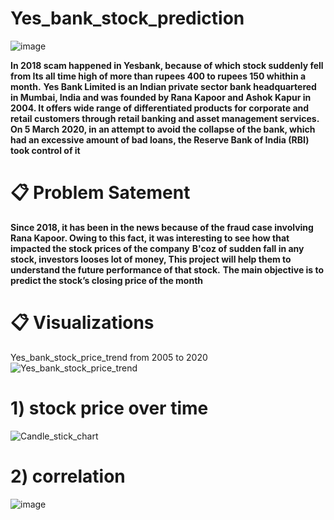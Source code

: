 # Yes_bank_stock_prediction

![image](https://user-images.githubusercontent.com/95841292/202706607-372b1391-c041-40a0-8528-c51be84f60c9.png)

**In 2018 scam happened in Yesbank, because of which stock suddenly fell from Its all time high of more than  rupees 400 to rupees 150 whithin a month.**
**Yes Bank Limited is an Indian private sector bank headquartered in Mumbai, India and was founded by Rana Kapoor and Ashok Kapur in 2004. It offers wide range of differentiated products for corporate and retail customers through retail banking and asset management services. On 5 March 2020, in an attempt to avoid the collapse of the bank, which had an excessive amount of bad loans, the Reserve Bank of India (RBI) took control of it**

# 📋 Problem Satement

**Since 2018, it has been in the news because of the fraud case involving Rana Kapoor. Owing to this fact, it was interesting to see how that impacted the stock prices of the company**
**B'coz of sudden fall in any stock, investors looses lot of money, This project will help them to understand the future performance of that stock.**
**The main objective is to predict the stock’s closing price of the month**

# 📋 Visualizations
 
Yes_bank_stock_price_trend from 2005 to 2020
![Yes_bank_stock_price_trend](https://user-images.githubusercontent.com/116551866/216925761-e2a33d14-45fe-4dbc-97c9-ca16e3d90a09.PNG)

# 1) stock price over time 
![Candle_stick_chart](https://user-images.githubusercontent.com/116551866/216926863-a369501b-3717-4e11-bb87-a5134a4a1cc4.PNG)

# 2) correlation 

![image](https://user-images.githubusercontent.com/95841292/202969499-52f1114e-00b6-4478-a459-651dbb0aa5fa.png)


